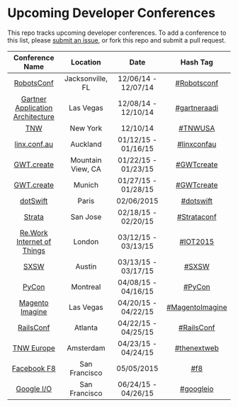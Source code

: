 Upcoming Developer Conferences
=====================

This repo tracks upcoming developer conferences. To add a conference to this list, please [submit an issue](https://github.com/MurtzaM/Developer-Conferences/issues/new), or fork this repo and submit a pull request. 



| Conference Name                                                | Location        | Date                  | Hash Tag    |
| :--------------------------------------------------------------: |:-------------:  | :---------------------:| :----------:| 
| [RobotsConf](http://2014.robotsconf.com/)                      | Jacksonville, FL | 12/06/14 - 12/07/14 | [#Robotsconf](https://twitter.com/search?f=realtime&q=%23Robotsconf)
| [Gartner Application Architecture](http://goo.gl/OqrLjt)              | Las Vegas        | 12/08/14 - 12/10/14 | [#gartneraadi](https://twitter.com/search?f=realtime&q=%23gartneraadi)
| [TNW](http://thenextweb.com/conference/usa/)                   | New York       | 12/10/14 | [#TNWUSA](https://twitter.com/search?f=realtime&q=%23tnwusa)
| [linx.conf.au](http://linux.conf.au/)                          | Auckland | 01/12/15 - 01/16/15 | [#linxconfau](https://twitter.com/search?f=realtime&q=%23linxconfau)
| [GWT.create](http://gwtcreate.com/)                            | Mountain View, CA | 01/22/15 - 01/23/15 | [#GWTcreate](https://twitter.com/search?f=realtime&q=%23GWTcreate)
| [GWT.create](http://gwtcreate.com/)                            | Munich | 01/27/15 - 01/28/15 | [#GWTcreate](https://twitter.com/search?f=realtime&q=%23GWTcreate)
| [dotSwift](http://www.dotswift.io/)                     | Paris   | 02/06/2015          | [#dotswift](https://twitter.com/search?f=realtime&q=%23dotswift)
| [Strata](http://strataconf.com/strata2015)                     | San Jose | 02/18/15 - 02/20/15 | [#Strataconf](https://twitter.com/search?f=realtime&q=%23strataconf)
| [Re.Work Internet of Things](https://www.re-work.co/events/internet-of-things-london) | London       | 03/12/15 - 03/13/15 | [#IOT2015](https://twitter.com/search?f=realtime&q=%23iot2015) |
| [SXSW](http://sxsw.com/)                                       | Austin          | 03/13/15 - 03/17/15 | [#SXSW](https://twitter.com/search?f=realtime&q=%23sxsw)
| [PyCon](https://us.pycon.org/2015/)                            | Montreal          | 04/08/15 - 04/16/15 | [#PyCon](https://twitter.com/search?f=realtime&q=%23pycon)
| [Magento Imagine](http://www.imagineecommerce.com/)            | Las Vegas          | 04/20/15 - 04/22/15 | [#MagentoImagine](https://twitter.com/search?f=realtime&q=%23MagentoImagine)
| [RailsConf](http://www.railsconf.com/)            | Atlanta          | 04/22/15 - 04/25/15 | [#RailsConf](https://twitter.com/search?f=realtime&q=%23RailsConf)
| [TNW Europe](http://thenextweb.com/conference/europe/)  | Amsterdam          | 04/23/15 - 04/24/15 | [#thenextweb](https://twitter.com/search?f=realtime&q=%23thenextweb)
| [Facebook F8](https://www.facebook.com/f8)                     | San Francisco   | 05/05/2015          | [#f8](https://twitter.com/search?f=realtime&q=%23f8)
| [Google I/O](https://www.google.com/events/io)  | San Francisco          | 06/24/15 - 04/26/15 | [#googleio](https://twitter.com/search?f=realtime&q=%23googleio)
